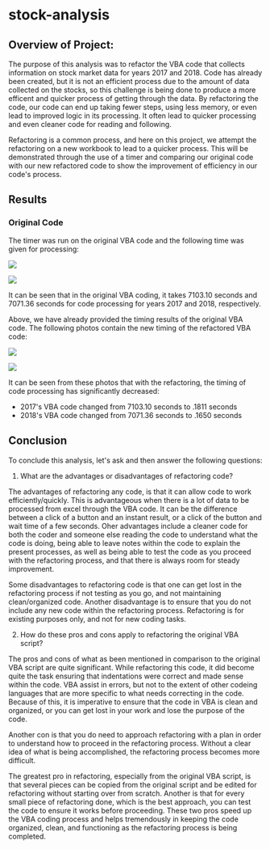 # stock-analysis

## Overview of Project:
The purpose of this analysis was to refactor the VBA code that collects information on stock market data for years 2017 and 2018. Code has already been created, but it is not an efficient process due to the amount of data collected on the stocks, so this challenge is being done to produce a more efficent and quicker process of getting through the data. By refactoring the code, our code can end up taking fewer steps, using less memory, or even lead to improved logic in its processing. It often lead to quicker processing and even cleaner code for reading and following. 

Refactoring is a common process, and here on this project, we attempt the refactoring on a new workbook to lead to a quicker process. This will be demonstrated through the use of a timer and comparing our original code with our new refactored code to show the improvement of efficiency in our code's process.

## Results
### Original Code

The timer was run on the original VBA code and the following time was given for processing:


![](Resources/2017_Original_VBA.png)

![](Resources/2018_Original_VBA.png)


It can be seen that in the original VBA coding, it takes 7103.10 seconds and 7071.36 seconds for code processing for years 2017 and 2018, respectively. 


Above, we have already provided the timing results of the original VBA code. The following photos contain the new timing of the refactored VBA code:


![](Resources/2017_Refactored_VBA.png)

![](Resources/2018_Refactored_VBA.png)


It can be seen from these photos that with the refactoring, the timing of code processing has significantly decreased:
  * 2017's VBA code changed from 7103.10 seconds to .1811 seconds
  * 2018's VBA code changed from 7071.36 seconds to .1650 seconds


## Conclusion
To conclude this analysis, let's ask and then answer the following questions:

  1. What are the advantages or disadvantages of refactoring code?

The advantages of refactoring any code, is that it can allow code to work efficiently/quickly. This is advantageous when there is a lot of data to be processed from excel through the VBA code. It can be the difference between a click of a button and an instant result, or a click of the button and wait time of a few seconds.  Oher advantages include a cleaner code for both the coder and someone else reading the code to understand what the code is doing, being able to leave notes within the code to explain the present processes, as well as being able to test the code as you proceed with the refactoring process, and that there is always room for steady improvement.

Some disadvantages to refactoring code is that one can get lost in the refactoring process if not testing as you go, and not maintaining clean/organized code. Another disadvantage is to ensure that you do not include any new code within the refactoring process. Refactoring is for existing purposes only, and not for new coding tasks. 

  2. How do these pros and cons apply to refactoring the original VBA script?

The pros and cons of what as been mentioned in comparison to the original VBA script are quite significant. While refactoring this code, it did become quite the task ensuring that indentations were correct and made sense within the code. VBA assist in errors, but not to the extent of other codeing languages that are more specific to what needs correcting in the code. Because of this, it is imperative to ensure that the code in VBA is clean and organized, or you can get lost in your work and lose the purpose of the code.

Another con is that you do need to approach refactoring with a plan in order to understand how to proceed in the refactoring process. Without a clear idea of what is being accomplished, the refactoring process becomes more difficult.

The greatest pro in refactoring, especially from the original VBA script, is that several pieces can be copied from the original script and be edited for refactoring without starting over from scratch. Another is that for every small piece of refactoring done, which is the best approach, you can test the code to ensure it works before proceeding. These two pros speed up the VBA coding process and helps tremendously in keeping the code organized, clean, and functioning as the refactoring process is being completed. 
